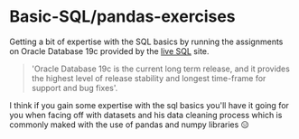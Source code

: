 # Basic-SQL/pandas-exercises

Getting a bit of expertise with the SQL basics by running the assignments on Oracle Database 19c provided by the [live SQL](https://livesql.oracle.com/apex/f?p=590:1000) site. 

> 'Oracle Database 19c is the current long term release, and it provides the highest level of release stability and longest time-frame for support and bug fixes'.

I think if you gain some expertise with the sql basics you'll have it going for you when facing off with datasets and his data cleaning process which is commonly maked with the use of pandas and numpy libraries 😑
